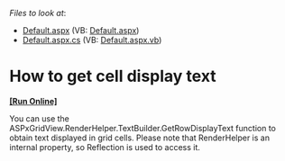 <!-- default file list -->
*Files to look at*:

* [Default.aspx](./CS/Default.aspx) (VB: [Default.aspx](./VB/Default.aspx))
* [Default.aspx.cs](./CS/Default.aspx.cs) (VB: [Default.aspx.vb](./VB/Default.aspx.vb))
<!-- default file list end -->
# How to get cell display text
<!-- run online -->
**[[Run Online]](https://codecentral.devexpress.com/e208/)**
<!-- run online end -->


<p>You can use the ASPxGridView.RenderHelper.TextBuilder.GetRowDisplayText function to obtain text displayed in grid cells. Please note that RenderHelper is an internal property, so Reflection is used to access it.</p>

<br/>


